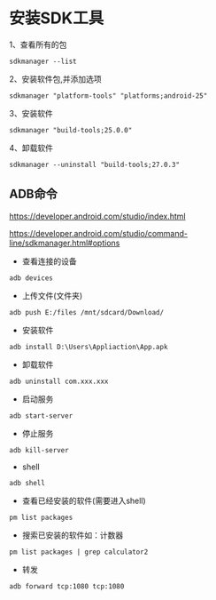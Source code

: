 # 安装SDK工具

1、查看所有的包

```shell
sdkmanager --list
```

2、安装软件包,并添加选项

```shell
sdkmanager "platform-tools" "platforms;android-25"
```

3、安装软件

```shell
sdkmanager "build-tools;25.0.0"
```

4、卸载软件

```shell
sdkmanager --uninstall "build-tools;27.0.3"
```

## ADB命令

https://developer.android.com/studio/index.html

https://developer.android.com/studio/command-line/sdkmanager.html#options

- 查看连接的设备

```
adb devices
```
- 上传文件(文件夹)

```
adb push E:/files /mnt/sdcard/Download/
```

- 安装软件

```
adb install D:\Users\Appliaction\App.apk
```

- 卸载软件

```
adb uninstall com.xxx.xxx
```

- 启动服务

```
adb start-server
```

- 停止服务

```
adb kill-server
```

- shell

```
adb shell
```

- 查看已经安装的软件(需要进入shell)

```
pm list packages
```

- 搜索已安装的软件如：计数器

```
pm list packages | grep calculator2
```

- 转发

```
adb forward tcp:1080 tcp:1080
```